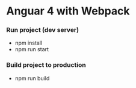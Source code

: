 # Anguar 4 with Webpack

### Run project (dev server)
- npm install
- npm run start

### Build project to production
- npm run build